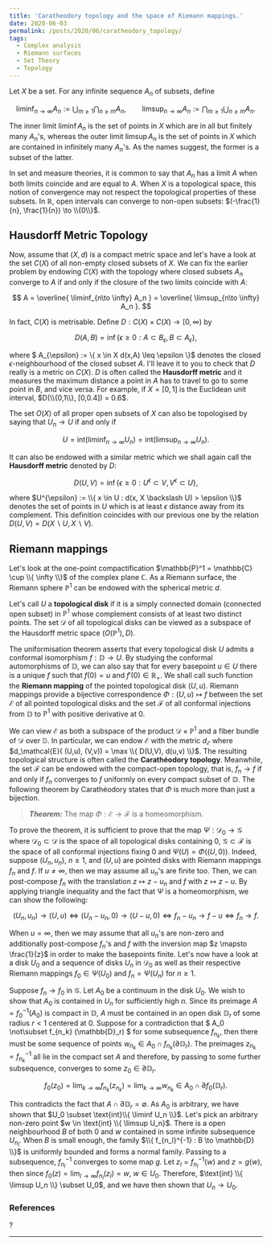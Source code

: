 ```yaml
---
title: 'Caratheodory topology and the space of Riemann mappings.'
date: 2020-06-03
permalink: /posts/2020/06/caratheodory_topology/
tags:
  - Complex analysis
  - Riemann surfaces
  - Set Theory
  - Topology
---
```


Let $X$ be a set. For any infinite sequence $A_n$ of subsets, define

$$
\liminf_{n\to \infty} A_n := \bigcup_{m \geq 1} \bigcap_{n \geq m} A_n, \qquad \limsup_{n\to \infty} A_n := \bigcap_{m \geq 1} \bigcup_{n \geq m} A_n.
$$

The inner limit $\liminf A_n$ is the set of points in $X$ which are in all but finitely many $A_n$'s, whereas the outer limit $\limsup A_n$ is the set of points in $X$ which are contained in infinitely many $A_n$'s. As the names suggest, the former is a subset of the latter.

In set and measure theories, it is common to say that $A_n$ has a limit $A$ when both limits coincide and are equal to $A$. When $X$ is a topological space, this notion of convergence may not respect the topological properties of these subsets. In $\mathbb{R}$, open intervals can converge to non-open subsets: $(-\frac{1}{n}, \frac{1}{n}) \to \\{0\\}$.

## Hausdorff Metric Topology

Now, assume that $(X,d)$ is a compact metric space and let's have a look at the set $C(X)$ of all non-empty closed subsets of $X$. We can fix the earlier problem by endowing $C(X)$ with the topology where closed subsets $A_n$ converge to $A$ if and only if the closure of the two limits coincide with $A$:

$$
A = \overline{ \liminf_{n\to \infty} A_n } = \overline{ \limsup_{n\to \infty} A_n }.
$$

In fact, $C(X)$ is metrisable. Define $D: C(X) \times C(X) \to [0,\infty)$ by

$$
D(A,B) = \inf \{ \epsilon \geq 0 : A \subset B_{\epsilon}, B \subset A_{\epsilon} \},
$$

where $ A_{\epsilon} := \\{ x \in X  d(x,A) \leq \epsilon \\}$ denotes the closed $\epsilon$-neighbourhood of the closed subset $A$. I'll leave it to you to check that $D$ really is a metric on $C(X)$. $D$ is often called the **Hausdorff metric** and it measures the maximum distance a point in $A$ has to travel to go to some point in $B$, and vice versa. For example, if $X = [0,1]$ is the Euclidean unit interval, $D(\\{0,1\\}, [0,0.4]) = 0.6$.

The set $O(X)$ of all proper open subsets of $X$ can also be topologised by saying that $U_n \to U$ if and only if

$$
U = \text{int} \left( \liminf_{n\to \infty} U_n \right) = \text{int} \left( \limsup_{n\to \infty} U_n \right).
$$

It can also be endowed with a similar metric which we shall again call the **Hausdorff metric** denoted by $D$:

$$
D(U,V) = \inf \{ \epsilon \geq 0 : U^{\epsilon} \subset V, V^{\epsilon} \subset U \},
$$

where $U^{\epsilon} := \\{ x \in U : d(x, X \backslash U) > \epsilon \\}$ denotes the set of points in $U$ which is at least $\epsilon$ distance away from its complement. This definition coincides with our previous one by the relation $D(U,V) = D(X\backslash U, X \backslash V)$.

## Riemann mappings

Let's look at the one-point compactification $\mathbb{P}^1 = \mathbb{C} \cup \\{ \infty \\}$ of the complex plane $\mathbb{C}$. As a Riemann surface, the Riemann sphere $\mathbb{P}^1$ can be endowed with the spherical metric $d$.

Let's call $U$ a **topological disk** if it is a simply connected domain (connected open subset) in $\mathbb{P}^1$ whose complement consists of at least two distinct points. The set $\mathcal{D}$ of all topological disks can be viewed as a subspace of the Hausdorff metric space $( O(\mathbb{P}^1), D)$.

The uniformisation theorem asserts that every topological disk $U$ admits a conformal isomorphism $f: \mathbb{D} \to U$. By studying the conformal automorphisms of $\mathbb{D}$, we can also say that for every basepoint $u \in U$ there is a unique $f$ such that $f(0)=u$ and $f'(0) \in \mathbb{R}_+$. We shall call such function the **Riemann mapping** of the pointed topological disk $(U,u)$. Riemann mappings provide a bijective correspondence $\Phi: (U,u) \mapsto f$ between the set $\mathcal{E}$ of all pointed topological disks and the set $\mathcal{F}$ of all conformal injections from $\mathbb{D}$ to $\mathbb{P}^1$ with positive derivative at $0$.

We can view $\mathcal{E}$ as both a subspace of the product $\mathcal{D} \times \mathbb{P}^1$ and a fiber bundle of $\mathcal{D}$ over $\mathbb{D}$. In particular, we can endow $\mathcal{E}$ with the metric $d_\mathcal{E}$ where $d_\mathcal{E}( (U,u), (V,v)) = \max \\{ D(U,V), d(u,v) \\}$. The resulting topological structure is often called the **Carathéodory topology**. Meanwhile, the set $\mathcal{F}$ can be endowed with the compact-open topology, that is, $f_n \to f$ if and only if $f_n$ converges to $f$ uniformly on every compact subset of $\mathbb{D}$. The following theorem by Carathéodory states that $\Phi$ is much more than just a bijection.

> **_Theorem:_** The map $\Phi: \mathcal{E} \to \mathcal{F}$ is a homeomorphism.

To prove the theorem, it is sufficient to prove that the map $\Psi : \mathcal{D}_0 \to \mathcal{G}$ where $\mathcal{D}_0 \subset \mathcal{D}$ is the space of all topological disks containing $0$, $\mathcal{G} \subset \mathcal{F}$ is the space of all conformal injections fixing $0$ and $\Psi(U) = \Phi((U,0))$. Indeed, suppose $(U_n, u_n)$, $n \geq 1$, and $(U,u)$ are pointed disks with Riemann mappings $f_n$ and $f$. If $u \neq \infty$, then we may assume all $u_n$'s are finite too. Then, we can post-compose $f_n$ with the translation $z \mapsto z - u_n$ and $f$ with $z \mapsto z-u$. By applying triangle inequality and the fact that $\Psi$ is a homeomorphism, we can show the following:

$$
(U_n ,u_n) \to (U, u) \Longleftrightarrow (U_n -u_n, 0) \to (U - u, 0) \Longleftrightarrow f_n - u_n \to f - u \Longleftrightarrow f_n \to f.
$$

When $u = \infty$, then we may assume that all $u_n$'s are non-zero and additionally post-compose $f_n$'s and $f$ with the inversion map $z \mapsto \frac{1}{z}$ in order to make the basepoints finite. Let's now have a look at a disk $U_0$ and a sequence of disks $U_n$ in $\mathcal{D}_0$ as well as their respective Riemann mappings $f_0 \in \Psi(U_0)$ and $f_n = \Psi(U_n)$ for $n\geq 1$.

Suppose $f_n \to f_0$ in $\mathcal{G}$. Let $A_0$ be a continuum in the disk $U_0$. We wish to show that $A_0$ is contained in $U_n$ for sufficiently high $n$. Since its preimage $A = f_0^{-1}(A_0)$ is compact in $\mathbb{D}$, $A$ must be contained in an open disk $\mathbb{D}_r$ of some radius $r < 1$ centered at $0$. Suppose for a contradiction that $ A_0 \not\subset f_{n_k} (\mathbb{D}_r) $ for some subsequence $f_{n_k}$, then there must be some sequence of points $w_{n_k} \in A_0 \cap f_{n_k}(\partial \mathbb{D}_r)$. The preimages $z_{n_k} = f^{-1}_{n_k}$ all lie in the compact set $A$ and therefore, by passing to some further subsequence, converges to some $z_0 \in \partial \mathbb{D}_r$.

$$
f_0(z_0) = \lim_{k\to \infty} f_{n_k}(z_{n_k}) = \lim_{k \to \infty} w_{n_k} \in A_0 \cap \partial f_0 (\mathbb{D}_r).
$$

This contradicts the fact that $A \cap \partial \mathbb{D}_r = \emptyset$. As $A_0$ is arbitrary, we have shown that $U_0 \subset \text{int}\\{ \liminf U_n \\}$. Let's pick an arbitrary non-zero point $w \in \text{int} \\{ \limsup U_n}$. There is a open neighbourhood $B$ of both $0$ and $w$ contained in some infinite subsequence $U_{n_l}$. When $B$ is small enough, the family $\\{ f_{n_l}^{-1} : B \to \mathbb{D} \\}$ is uniformly bounded and forms a normal family. Passing to a subsequence, $f_{n_l}^{-1}$ converges to some map $g$. Let $z_l = f_{n_l}^{-1}(w)$ and $z = g(w)$, then since $f_0(z) = \lim_{l\to \infty} f_{n_l}(z_l) = w$, $w \in U_0$. Therefore, $\text{int} \\{ \limsup U_n \\} \subset U_0$, and we have then shown that $U_n \to U_0$.


### References
?

------
